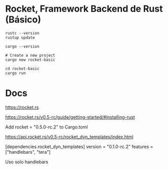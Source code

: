 # Rocket, Framework Backend de Rust (Básico)

```
rustc --version
rustup update

cargo --version

# Create a new project
cargo new rocket-basic

cd rocket-basic
cargo run

```

# Docs

https://rocket.rs

https://rocket.rs/v0.5-rc/guide/getting-started/#installing-rust


Add rocket = "0.5.0-rc.2" to Cargo.toml



https://api.rocket.rs/v0.5-rc/rocket_dyn_templates/index.html

[dependencies.rocket_dyn_templates]
version = "0.1.0-rc.2"
features = ["handlebars", "tera"]

Uso solo handlebars